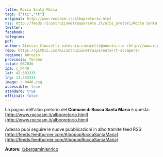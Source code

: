```yaml
---
title: Rocca Santa Maria
tags: ["tci","rt"]
original: http://www.roccasm.it/albopretorio.html
rss: http://feeds.ricostruzionetrasparente.it/albi_pretori/Rocca Santa Maria_feed.xml
twitter: 
facebook: 
telegram: 
pdf: 
author: Alessio Cimarelli <alessio.cimarelli@ondata.it> (http://www.ricostruzionetrasparente.it)
repo: https://github.com/RicostruzioneTrasparente/rt-scrapers/
regione: Abruzzo
provincia: Teramo
istat: 067036
ipa: c_h440
lat: 42.683333
lng: 13.533333
image: c_h440.png
accessible: true
standard: true
official: false
---
```


La pagina dell'albo pretorio del **Comune di Rocca Santa Maria** è questa: [http://www.roccasm.it/albopretorio.html](http://www.roccasm.it/albopretorio.html)

Adesso puoi seguire le nuove pubblicazioni in albo tramite feed RSS: [http://feeds.feedburner.com/AlbopopRoccaSantaMaria](http://feeds.feedburner.com/AlbopopRoccaSantaMaria)


**Autore**: [@bergaminienrico](https://twitter.com/bergaminienrico)
